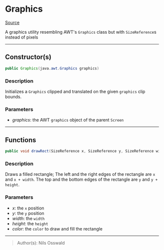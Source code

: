 # Graphics
[Source](../..\src\de\hallorebux\bawt\Graphics.java)

A graphics utility resembling AWT's `Graphics` class but with `SizeReference`s instead of pixels
___
## Constructor(s)
```java
public Graphics(java.awt.Graphics graphics)
```
### Description
Initializes a `Graphics` clipped and translated on the given `graphics` clip bounds.
### Parameters
- *graphics*: the AWT `graphics` object of the parent `Screen`
___
## Functions
```java
public void drawRect(SizeReference x, SizeReference y, SizeReference width, SizeReference height, Color color)
```
### Description
Draws a filled rectangle; The left and the right edges of the rectangle are `x` and `x + width`. The top and the bottom edges of the rectangle are `y` and `y + height`.
### Parameters
- *x*:         the `x` position
- *y*:         the `y` position
- *width*:     the `width`
- *height*:    the `height`
- *color*:     the `color` to draw and fill the rectangle
___
> Author(s): Nils Osswald
